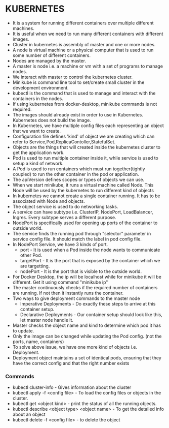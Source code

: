 # KUBERNETES
* It is a system for running different containers over multiple different machines.
* It is useful when we need to run many different containers with different images.
* Cluster in kubernetes is assembly of master and one or more nodes.
* A node is virtual machine or a physical computer that is used to run some number of different containers.
* Nodes are managed by the master.
* A master is node i.e. a machine or vm with a set of programs to manage nodes.
* We interact with master to control the kubernetes cluster.
* Minikube is command line tool to set/create small cluster in the development environment.
* kubectl is the command that is used to manage and interact with the containers in the nodes.
* If using kubernetes from docker-desktop, minikube commands is not required.
* The images should already exist in order to use in Kubernetes. Kubernetes does not build the image.
* In Kubernetes, we have multiple config files each representing an object that we want to create.
* Configuration file defines 'kind' of object we are creating which can refer to Service,Pod,ReplicaContoller,StatefulSet.
* Objects are the things that will created inside the kubernetes cluster to get the application work.
* Pod is used to run multiple container inside it, while service is used to setup a kind of network.
* A Pod is used to run containers which must run together(tightly coupled) to run the other container in the pod or application.
* The apiVersion defines scopes or types of objects we can use.
* When we start minikube, it runs a virtual machine called Node. This Node will be used by the kubernetes to run different kind of objects
* In kubernetes we cannot create a single container running. It has to be associated with Node and objects.
* The object service is used to do networking tasks.
* A service can have subtype i.e. ClusterIP, NodePort, LoadBalancer, Ingres. Every subtype serves a different purpose.
* NodePort is specifically used for opening up ports of the container to outside world.
* The service finds the running pod through "selector" parameter in service config file. It should match the label in pod config file.
* In NodePort Service, we have 3 kinds of port.
    * port - It is used when a Pod inside the node wants to communicate other Pod.
    * targetPort - It is the port that is exposed by the container which we are targetting.
    * nodePort - It is the port that is visible to the outside world.
* For Docker Desktop, the ip will be localhost while for minikube it will be different. Get it using command "minikube ip"
* The master continuously checks if the required number of containers are running. If not then it instantly runs the container.
* Two ways to give deployment commands to the master node
    * Imperative Deployments - Do exactly these steps to arrive at this container setup.
    * Declarative Deployments - Our container setup should look like this, let master node handle it.
* Master checks the object name and kind to determine which pod it has to update.
* Only the image can be changed while updating the Pod config. (not the ports, name, containers)
* To solve above issue, we have one more kind of objects i.e. Deployment.
* Deployment object maintains a set of identical pods, ensuring that they have the correct config and that the right number exists
### Commands
* kubectl cluster-info - Gives information about the cluster
* kubectl apply -f &lt;config file&gt; - To load the config files or objects in the cluster.
* kubectl get &lt;object kind&gt; - print the status of all the running objects.
* kubectl describe &lt;object type&gt; &lt;object name&gt; - To get the detailed info about an object
* kubectl delete -f &lt;config file&gt; - to delete the object